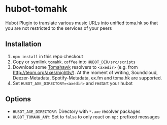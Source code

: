 hubot-tomahk
==============

Hubot Plugin to translate various music URLs into unified toma.hk so that you are not restricted to the services of your peers

Installation
------------

1. `npm install` in this repo checkout
2. Copy or symlink `tomahk.coffee` into `HUBOT_DIR/src/scripts`
3. Download some [Tomahawk](http://www.tomahawk-player.org/) resolvers to `<axedir>` (e.g. from http://teom.org/axes/nightly/). At the moment of writing, Soundcloud, Deezer-Metadata, Spotify-Metadata, ex.fm and toma.hk are supported.
4. Set `HUBOT_AXE_DIRECTORY=<axedir>` and restart your hubot

Options
-------

* `HUBOT_AXE_DIRECTORY`: Directory with `*.axe` resolver packages
* `HUBOT_TOMAHK_ANY`: Set to `false` to only react on `np:` prefixed messages
